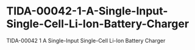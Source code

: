 # TIDA-00042-1-A-Single-Input-Single-Cell-Li-Ion-Battery-Charger
TIDA-00042 1 A Single-Input Single-Cell Li-Ion Battery Charger
<img src="[img/screenshot2.PNG](https://github.com/helyos537/TIDA-00042-1-A-Single-Input-Single-Cell-Li-Ion-Battery-Charger/blob/a87e83d5688e66005aa838122577daaf2c9918d1/TIDA-00042%203D.PNG)" class="img-responsive" alt=""> </div>
